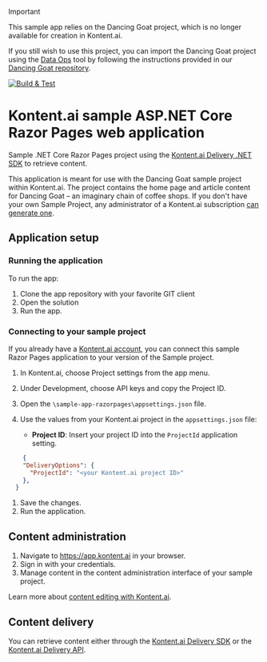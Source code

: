 > [!IMPORTANT]
> This sample app relies on the Dancing Goat project, which is no longer available for creation in Kontent.ai.
>
> If you still wish to use this project, you can import the Dancing Goat project using the [Data Ops](https://github.com/kontent-ai/data-ops) tool by following the instructions provided in our [Dancing Goat repository](https://github.com/kontent-ai-bot/dancing-goat).

[![Build & Test](https://github.com/kontent-ai/sample-app-razorpages/actions/workflows/integrate.yml/badge.svg)](https://github.com/kontent-ai/kontent/sample-app-razorpages/actions/workflows/integrate.yml)

# Kontent.ai sample ASP.NET Core Razor Pages web application

Sample .NET Core Razor Pages project using the [Kontent.ai Delivery .NET SDK](https://github.com/kontent-ai/delivery-sdk-net) to retrieve content.

This application is meant for use with the Dancing Goat sample project within Kontent.ai. The project contains the home page and article content for Dancing Goat – an imaginary chain of coffee shops. If you don't have your own Sample Project, any administrator of a Kontent.ai subscription [can generate one](https://app.kontent.ai/sample-site-configuration).

## Application setup

### Running the application

To run the app:

1. Clone the app repository with your favorite GIT client
1. Open the solution
1. Run the app.

### Connecting to your sample project

If you already have a [Kontent.ai account](https://app.kontent.ai), you can connect this sample Razor Pages application to your version of the Sample project.

1. In Kontent.ai, choose Project settings from the app menu.
1. Under Development, choose API keys and copy the Project ID.
1. Open the `\sample-app-razorpages\appsettings.json` file.
1. Use the values from your Kontent.ai project in the `appsettings.json` file:

    * **Project ID**: Insert your project ID into the `ProjectId` application setting.

```json
    {
    "DeliveryOptions": {
      "ProjectId": "<your Kontent.ai project ID>"
    },
  }
```

1. Save the changes.
1. Run the application.

## Content administration

1. Navigate to <https://app.kontent.ai> in your browser.
1. Sign in with your credentials.
1. Manage content in the content administration interface of your sample project.

Learn more about [content editing with Kontent.ai](https://kontent.ai/learn/tutorials/write-and-collaborate/create-content/introducing-content-items).

## Content delivery

You can retrieve content either through the [Kontent.ai Delivery SDK](https://github.com/kontent-ai/delivery-sdk-net) or the [Kontent.ai Delivery API](https://kontent.ai/learn/reference/kontent-apis-overview).
